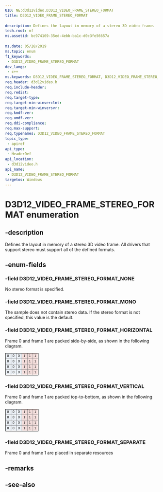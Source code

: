 ```yaml
---
UID: NE:d3d12video.D3D12_VIDEO_FRAME_STEREO_FORMAT
title: D3D12_VIDEO_FRAME_STEREO_FORMAT

description: Defines the layout in memory of a stereo 3D video frame. 
tech.root: mf
ms.assetid: bc974169-35ed-4ebb-ba1c-d0c3fe56657a

ms.date: 05/28/2019 
ms.topic: enum
f1_keywords:
 - D3D12_VIDEO_FRAME_STEREO_FORMAT
dev_langs:
 - c++
ms.keywords: D3D12_VIDEO_FRAME_STEREO_FORMAT, D3D12_VIDEO_FRAME_STEREO_FORMAT, 
req.header: d3d12video.h
req.include-header:
req.redist:
req.target-type:
req.target-min-winverclnt:
req.target-min-winversvr:
req.kmdf-ver:
req.umdf-ver:
req.ddi-compliance:
req.max-support:
req.typenames: D3D12_VIDEO_FRAME_STEREO_FORMAT
topic_type: 
 - apiref
api_type: 
 - HeaderDef
api_location: 
 - d3d12video.h
api_name: 
 - D3D12_VIDEO_FRAME_STEREO_FORMAT
targetos: Windows
---
```


# D3D12_VIDEO_FRAME_STEREO_FORMAT enumeration

## -description

Defines the layout in memory of a stereo 3D video frame. All drivers that support stereo must support all of the defined formats.


## -enum-fields

### -field D3D12_VIDEO_FRAME_STEREO_FORMAT_NONE 

No stereo format is specified.

### -field D3D12_VIDEO_FRAME_STEREO_FORMAT_MONO 

The sample does not contain stereo data. If the stereo format is not specified, this value is the default.

### -field D3D12_VIDEO_FRAME_STEREO_FORMAT_HORIZONTAL 

Frame 0 and frame 1 are packed side-by-side, as shown in the following diagram.

![Horizontal stereo format showing the frame 0 pixels on the left of a grid of pixels and the frame 1 pixels on the right](./images/stereo_format_horizontal.png)

### -field D3D12_VIDEO_FRAME_STEREO_FORMAT_VERTICAL 

Frame 0 and frame 1 are packed top-to-bottom, as shown in the following diagram.

![Vertical stereo format showing the frame 0 pixels on the top of a grid of pixels and the frame 1 pixels on the bottom](./images/stereo_format_horizontal.png)

### -field D3D12_VIDEO_FRAME_STEREO_FORMAT_SEPARATE 

Frame 0 and frame 1 are placed in separate resources

## -remarks

## -see-also

